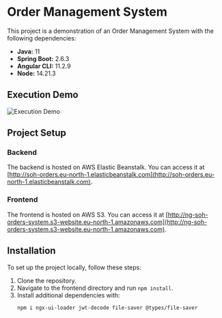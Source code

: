 # Order Management System

This project is a demonstration of an Order Management System with the following dependencies:

- **Java:** 11
- **Spring Boot:** 2.6.3
- **Angular CLI:** 11.2.9
- **Node:** 14.21.3

## Execution Demo

![Execution Demo](https://res.cloudinary.com/dvz16ceua/image/upload/v1703966756/github/orders_hxbzya.png)

## Project Setup

### Backend

The backend is hosted on AWS Elastic Beanstalk. You can access it at [http://soh-orders.eu-north-1.elasticbeanstalk.com](http://soh-orders.eu-north-1.elasticbeanstalk.com).

### Frontend

The frontend is hosted on AWS S3. You can access it at [http://ng-soh-orders-system.s3-website.eu-north-1.amazonaws.com](http://ng-soh-orders-system.s3-website.eu-north-1.amazonaws.com).


## Installation

To set up the project locally, follow these steps:

1. Clone the repository.
2. Navigate to the frontend directory and run `npm install`.
3. Install additional dependencies with:
   ```bash
   npm i ngx-ui-loader jwt-decode file-saver @types/file-saver
